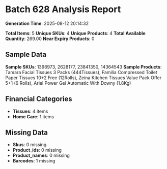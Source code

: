 # Batch 628 Analysis Report

**Generation Time**: 2025-08-12 20:14:32

**Total Items**: 5
**Unique SKUs**: 4
**Unique Products**: 4
**Total Available Quantity**: 269.00
**Near Expiry Products**: 0

## Sample Data
**Sample SKUs**: 1396973, 2628177, 23841350, 14364543
**Sample Products**: Tamara Facial Tissues 3 Packs (444Tissues), Familia Compressed Toilet Paper Tissues 10+2 Free (12Rolls), Zeina Kitchen Tissues Value Pack Offer 5+1 (6 Rolls), Ariel Power Gel Automatic With Downy (1.8Kg) 

## Financial Categories
- **Tissues**: 4 items
- **Home Care**: 1 items

## Missing Data
- **Skus**: 0 missing
- **Product_ids**: 0 missing
- **Product_names**: 0 missing
- **Barcodes**: 1 missing

